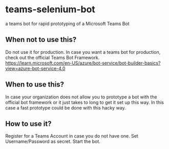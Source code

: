 # teams-selenium-bot

a teams bot for rapid prototyping of a Microsoft Teams Bot

## When **not** to use this?

Do not use it for production.
In case you want a teams bot for production, check out the official Teams Bot Framework.
https://learn.microsoft.com/en-US/azure/bot-service/bot-builder-basics?view=azure-bot-service-4.0

## When to use this?

In case your organization does not allow you to prototype a bot with the official bot framework or it just takes to long to get it set up this way.
In this case a fast prototype could be done with this hacky way.

## How to use it?

Register for a Teams Account in case you do not have one.
Set Username/Password as secret.
Start the bot.